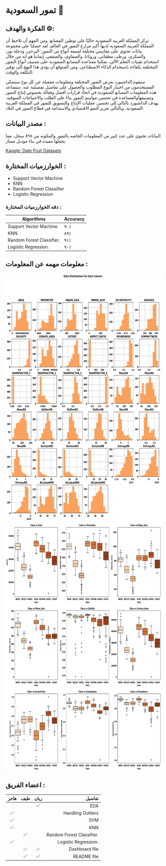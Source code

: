 # تمور السعودية 🌱
                                                    
                                                                                                       


## الفكرة والهدف ⚙️:
تركز المملكة العربية السعودية حاليًا على توطين المصانع. ومن المهم أن نلاحظ أن المملكة العربية السعودية لديها أكبر مزارع التمور في العالم. لقد حصلنا على مجموعة بيانات تحتوي على مقاييس مختلفة لسبعة أنواع من التمور: البرحي، ودجلة نور، والسكري، ورطب مظفاتي، وروثانا، والصفاوي، والصقعي. إيماننا هو أنه من خلال استخدام تقنيات التعلم الآلي، يمكننا مساعدة المصانع السعودية على تصنيف أنواع التمور المختلفة بكفاءة باستخدام الذكاء الاصطناعي. ومن المتوقع أن يؤدي هذا النهج إلى توفير التكلفة والوقت.

سيقوم الداشبورد بعرض التمور المختلفة ومعلومات مفصلة عن كل نوع سيتمكن المستخدمون من اختيار النوع المطلوب والحصول على تفاصيل تفصيلية عنه.
ستساعد هذه المعلومات المصانع السعودية في اتخاذ قرارات أفضل وفعالة بخصوص إنتاج التمور وتصنيفهاوالمساعدة في تحسين مواسم التمور بناءً على الطلب والاحتياجات السوقية. يهدف الداشبورد بالتالي إلى تحسين عمليات الإنتاج والتسويق للتمور في المملكة العربية السعودية، وبالتالي تعزيز النمو الاقتصادي والاستدامة في قطاع التمور في البلاد.

## مصدر البيانات :
البيانات تحتوي على عدد كبير من المعلومات الخاصه بالتمور والمكونه من ٨٩٨ سجل، مما يجعلها مفيده في بناء موديل ممتاز.



[Kaggle: Date Fruit Datasets](https://www.kaggle.com/datasets/muratkokludataset/date-fruit-datasets)



## الخوارزميات المختارة :
- Support Vector Machine
- KNN
- Random Forest Classifier
- Logistic Regression 
### دقه الخوارزميات المختارة :
| Algorithms   | Accuracy |
|---|---|
| Support Vector Machine.   | ٩٠٪  |
| KNN. | ٨٩٪  |
| Random Forest Classifier.   | ٩١٪  |
| Logistic Regression. | ٩٠٪  |


## معلومات مهمه عن المعلومات :


                                                      
<img src='pic/1.png' alt="Image" width="800px" height= "800px">
<img src='pic/2.png' alt="Image" width="800px" height= "800px">





## اعضاء الفريق :
| **هاجر** | **طيف** | **ريان** | تفاصيل
|:---------:|:--------:|:---------:|------:
|                  |                  |:white_check_mark:|EDA
|:white_check_mark:|                | |Handling Outliers
|:white_check_mark:| | |SVM
|:white_check_mark:| | |KNN
| |:white_check_mark:| |Random Forest Classifier.
|:white_check_mark:| | |Logistic Regression.
|                  |:white_check_mark:|:white_check_mark:|Dashboard file
|                  |:white_check_mark:|:white_check_mark:|README file
  
